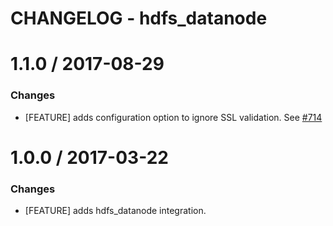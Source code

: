 # CHANGELOG - hdfs_datanode

1.1.0 / 2017-08-29
==================

### Changes

* [FEATURE] adds configuration option to ignore SSL validation. See [#714][]

1.0.0 / 2017-03-22
==================

### Changes

* [FEATURE] adds hdfs_datanode integration.


[#714]: https://github.com/DataDog/integrations-core/issues/714
